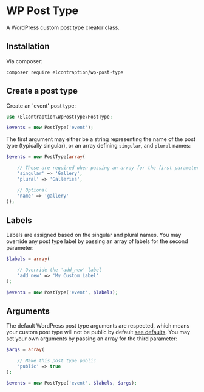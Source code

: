 # WP Post Type

A WordPress custom post type creator class.

## Installation

Via composer:

```
composer require elcontraption/wp-post-type
```

## Create a post type

Create an 'event' post type:

```php
use \ElContraption\WpPostType\PostType;

$events = new PostType('event');
```

The first argument may either be a string representing the name of the post type (typically singular), or an array defining `singular`, and `plural` names:

```php
$events = new PostType(array(

    // These are required when passing an array for the first parameter
    'singular' => 'Gallery',
    'plural' => 'Galleries',

    // Optional
    'name' => 'gallery'
));
```

## Labels
Labels are assigned based on the singular and plural names. You may override any post type label by passing an array of labels for the second parameter:

```php
$labels = array(

    // Override the 'add_new' label
    'add_new' => 'My Custom Label'
);

$events = new PostType('event', $labels);
```

## Arguments
The default WordPress post type arguments are respected, which means your custom post type will not be public by default [see defaults](https://codex.wordpress.org/Function_Reference/register_post_type#arguments). You may set your own arguments by passing an array for the third parameter:

```php
$args = array(

    // Make this post type public
    'public' => true
);

$events = new PostType('event', $labels, $args);
```
